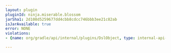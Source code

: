 ```yaml
---
layout: plugin
pluginId: ninja.miserable.blossom
jarSha1: 2d108d5259677dd4cbb8cdcc746bbb3ee21c82ab
isJarAvailable: true
error: NONE
violations:
- {name: org/gradle/api/internal/plugins/DslObject, type: internal-api-usage}

---
```

